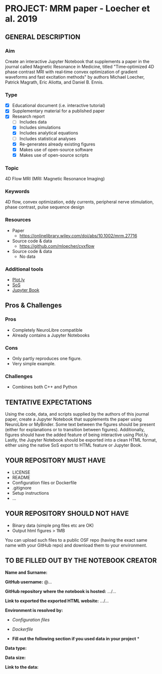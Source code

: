 # PROJECT: MRM paper - Loecher et al. 2019

## GENERAL DESCRIPTION 
### Aim
Create an interactive Jupyter Notebook that supplements a paper in the journal called Magnetic Resonance in Medicine, titled "Time‐optimized 4D phase contrast MRI with real‐time convex optimization of gradient waveforms and fast excitation methods" by authors Michael Loecher, Patrick Magrath, Eric Aliotta, and Daniel B. Ennis.

### Type	
* [x] Educational document (i.e. interactive tutorial) 
* [x] Supplementary material for a published paper  
* [x] Research report 
  * [ ] Includes data 
  * [X] Includes simulations
  * [x] Includes analytical equations 
  * [ ] Includes statistical analyses
  * [x] Re-generates already existing figures 
  * [x] Makes use of open-source software 
  * [x] Makes use of open-source scripts

### Topic
4D Flow MRI (MRI: Magnetic Resonance Imaging)

### Keywords 
4D flow, convex optimization, eddy currents, peripheral nerve stimulation, phase contrast, pulse sequence design

### Resources
* Paper
  * https://onlinelibrary.wiley.com/doi/abs/10.1002/mrm.27716
* Source code & data
  * https://github.com/mloecher/cvxflow
* Source code & data
  * No data

### Additional tools

* [Plot.ly](https://plot.ly)
* [SoS](https://vatlab.github.io/)
* [Jupyter Book](https://jupyter.org/jupyter-book/intro.html)

## Pros & Challenges   

### Pros
* Completely NeuroLibre compatible
* Already contains a Jupyter Notebooks

### Cons
* Only partly reproduces one figure.
* Very simple example.

### Challenges
* Combines both C++ and Python

## TENTATIVE EXPECTATIONS  

Using the code, data, and scripts supplied by the authors of this journal paper, create a Jupyter Notebook that supplements the paper using NeuroLibre or MyBinder. Some text between the figures should be present (either for explanations or to transition between figures). Additionally, figures should have the 
added feature of being interactive using Plot.ly. Lastly, the Jupyter Notebook should be exported into a clean HTML format, either using the native SoS export to HTML feature or Jupyter Book.

## YOUR REPOSITORY MUST HAVE 
* LICENSE 
* README
* Configuration files or Dockerfile 
* .gitignore
* Setup instructions
* … 

## YOUR REPOSITORY SHOULD NOT HAVE 
* Binary data (simple png files etc are OK) 
* Output html figures > 1MB 

You can upload such files to a public OSF repo (having the exact same name with your GitHub repo) and download them to your environment. 

## TO BE FILLED OUT BY THE NOTEBOOK CREATOR 

**Name and Surname:** 

**GitHub username:** @... 

**GitHub repository where the notebook is hosted:**  .../...

**Link to exported the exported HTML website:**  .../...

**Environment is resolved by:** 
* *Configuration files*
* *Dockerfile*

* **Fill out the following section if you used data in your project** * 

**Data type:**

**Data size:** 
 
**Link to the data:**
